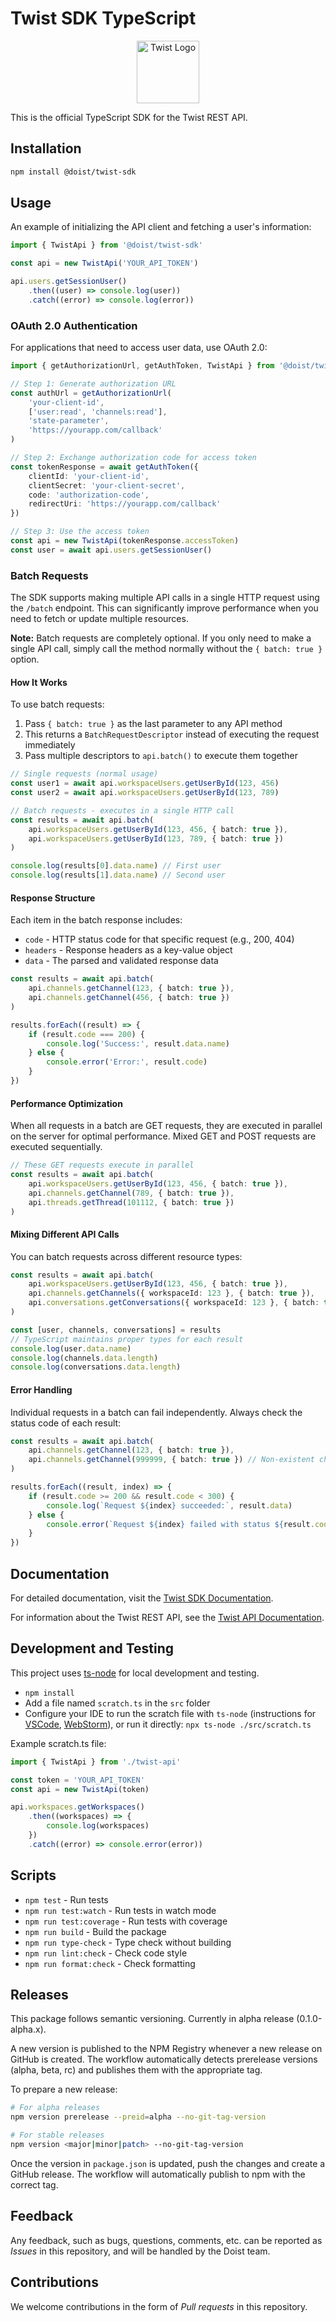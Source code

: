 # Twist SDK TypeScript

<p align="center">
  <img src="./website/static/img/twist-logo.png" alt="Twist Logo" width="100" />
</p>

This is the official TypeScript SDK for the Twist REST API.

## Installation

```bash
npm install @doist/twist-sdk
```

## Usage

An example of initializing the API client and fetching a user's information:

```typescript
import { TwistApi } from '@doist/twist-sdk'

const api = new TwistApi('YOUR_API_TOKEN')

api.users.getSessionUser()
    .then((user) => console.log(user))
    .catch((error) => console.log(error))
```

### OAuth 2.0 Authentication

For applications that need to access user data, use OAuth 2.0:

```typescript
import { getAuthorizationUrl, getAuthToken, TwistApi } from '@doist/twist-sdk'

// Step 1: Generate authorization URL
const authUrl = getAuthorizationUrl(
    'your-client-id',
    ['user:read', 'channels:read'],
    'state-parameter',
    'https://yourapp.com/callback'
)

// Step 2: Exchange authorization code for access token
const tokenResponse = await getAuthToken({
    clientId: 'your-client-id',
    clientSecret: 'your-client-secret',
    code: 'authorization-code',
    redirectUri: 'https://yourapp.com/callback'
})

// Step 3: Use the access token
const api = new TwistApi(tokenResponse.accessToken)
const user = await api.users.getSessionUser()
```

### Batch Requests

The SDK supports making multiple API calls in a single HTTP request using the `/batch` endpoint. This can significantly improve performance when you need to fetch or update multiple resources.

**Note:** Batch requests are completely optional. If you only need to make a single API call, simply call the method normally without the `{ batch: true }` option.

#### How It Works

To use batch requests:

1. Pass `{ batch: true }` as the last parameter to any API method
2. This returns a `BatchRequestDescriptor` instead of executing the request immediately
3. Pass multiple descriptors to `api.batch()` to execute them together

```typescript
// Single requests (normal usage)
const user1 = await api.workspaceUsers.getUserById(123, 456)
const user2 = await api.workspaceUsers.getUserById(123, 789)

// Batch requests - executes in a single HTTP call
const results = await api.batch(
    api.workspaceUsers.getUserById(123, 456, { batch: true }),
    api.workspaceUsers.getUserById(123, 789, { batch: true })
)

console.log(results[0].data.name) // First user
console.log(results[1].data.name) // Second user
```

#### Response Structure

Each item in the batch response includes:

- `code` - HTTP status code for that specific request (e.g., 200, 404)
- `headers` - Response headers as a key-value object
- `data` - The parsed and validated response data

```typescript
const results = await api.batch(
    api.channels.getChannel(123, { batch: true }),
    api.channels.getChannel(456, { batch: true })
)

results.forEach((result) => {
    if (result.code === 200) {
        console.log('Success:', result.data.name)
    } else {
        console.error('Error:', result.code)
    }
})
```

#### Performance Optimization

When all requests in a batch are GET requests, they are executed in parallel on the server for optimal performance. Mixed GET and POST requests are executed sequentially.

```typescript
// These GET requests execute in parallel
const results = await api.batch(
    api.workspaceUsers.getUserById(123, 456, { batch: true }),
    api.channels.getChannel(789, { batch: true }),
    api.threads.getThread(101112, { batch: true })
)
```

#### Mixing Different API Calls

You can batch requests across different resource types:

```typescript
const results = await api.batch(
    api.workspaceUsers.getUserById(123, 456, { batch: true }),
    api.channels.getChannels({ workspaceId: 123 }, { batch: true }),
    api.conversations.getConversations({ workspaceId: 123 }, { batch: true })
)

const [user, channels, conversations] = results
// TypeScript maintains proper types for each result
console.log(user.data.name)
console.log(channels.data.length)
console.log(conversations.data.length)
```

#### Error Handling

Individual requests in a batch can fail independently. Always check the status code of each result:

```typescript
const results = await api.batch(
    api.channels.getChannel(123, { batch: true }),
    api.channels.getChannel(999999, { batch: true }) // Non-existent channel
)

results.forEach((result, index) => {
    if (result.code >= 200 && result.code < 300) {
        console.log(`Request ${index} succeeded:`, result.data)
    } else {
        console.error(`Request ${index} failed with status ${result.code}`)
    }
})
```

## Documentation

For detailed documentation, visit the [Twist SDK Documentation](https://doist.github.io/twist-sdk-typescript/).

For information about the Twist REST API, see the [Twist API Documentation](https://developer.twist.com/v3/).

## Development and Testing

This project uses [ts-node](https://github.com/TypeStrong/ts-node) for local development and testing.

- `npm install`
- Add a file named `scratch.ts` in the `src` folder
- Configure your IDE to run the scratch file with `ts-node` (instructions for [VSCode](https://medium.com/@dupski/debug-typescript-in-vs-code-without-compiling-using-ts-node-9d1f4f9a94a), [WebStorm](https://www.jetbrains.com/help/webstorm/running-and-debugging-typescript.html#ws_ts_run_debug_server_side_ts_node)), or run it directly: `npx ts-node ./src/scratch.ts`

Example scratch.ts file:

```typescript
import { TwistApi } from './twist-api'

const token = 'YOUR_API_TOKEN'
const api = new TwistApi(token)

api.workspaces.getWorkspaces()
    .then((workspaces) => {
        console.log(workspaces)
    })
    .catch((error) => console.error(error))
```

## Scripts

- `npm test` - Run tests
- `npm run test:watch` - Run tests in watch mode
- `npm run test:coverage` - Run tests with coverage
- `npm run build` - Build the package
- `npm run type-check` - Type check without building
- `npm run lint:check` - Check code style
- `npm run format:check` - Check formatting

## Releases

This package follows semantic versioning. Currently in alpha release (0.1.0-alpha.x).

A new version is published to the NPM Registry whenever a new release on GitHub is created. The workflow automatically detects prerelease versions (alpha, beta, rc) and publishes them with the appropriate tag.

To prepare a new release:

```bash
# For alpha releases
npm version prerelease --preid=alpha --no-git-tag-version

# For stable releases
npm version <major|minor|patch> --no-git-tag-version
```

Once the version in `package.json` is updated, push the changes and create a GitHub release. The workflow will automatically publish to npm with the correct tag.

## Feedback

Any feedback, such as bugs, questions, comments, etc. can be reported as _Issues_ in this repository, and will be handled by the Doist team.

## Contributions

We welcome contributions in the form of _Pull requests_ in this repository.
